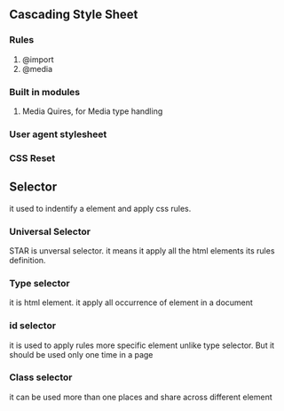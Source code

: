 ## Cascading Style Sheet

### Rules
1. @import
2. @media

### Built in modules

1. Media Quires, for Media type handling

### User agent stylesheet
### CSS Reset

## Selector


 it used to indentify a element and apply css rules.

### Universal Selector

STAR is unversal selector. it means it apply all the html elements its rules definition.

### Type selector

 it is html element. it apply all occurrence of element in a document

### id selector

it is used to apply rules more specific element unlike type selector. But it should be used only one time in a page

### Class selector

it can be used more than one places and share across different element